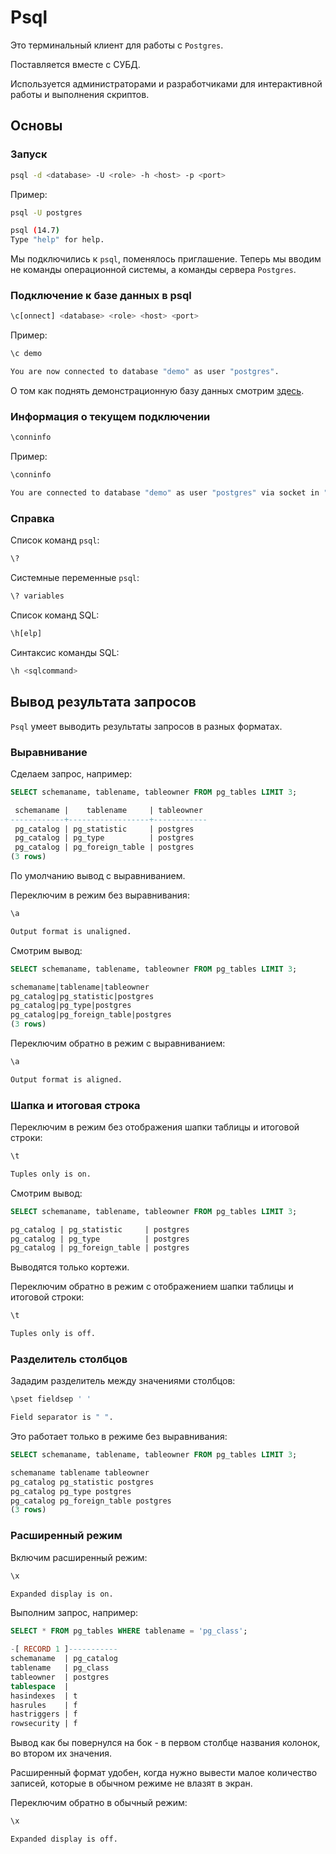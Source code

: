# Psql

Это терминальный клиент для работы с `Postgres`.

Поставляется вместе с СУБД.

Используется администраторами и разработчиками для интерактивной работы и выполнения скриптов.


## Основы

### Запуск

```bash
psql -d <database> -U <role> -h <host> -p <port>
```

Пример:
```bash
psql -U postgres

psql (14.7)
Type "help" for help.
```

Мы подключились к `psql`, поменялось приглашение. Теперь мы вводим не команды операционной системы, а команды сервера `Postgres`.


### Подключение к базе данных в psql

```bash
\c[onnect] <database> <role> <host> <port>
```

Пример:
```bash
\c demo

You are now connected to database "demo" as user "postgres".
```

О том как поднять демонстрационную базу данных смотрим [здесь](../optimization/demo.md).


### Информация о текущем подключении

```bash
\conninfo
```

Пример:
```bash
\conninfo

You are connected to database "demo" as user "postgres" via socket in "/var/run/postgresql" at port "5432".
```


### Справка

Список команд `psql`:
```bash
\?
```

Системные переменные `psql`:
```bash
\? variables
```

Список команд SQL:
```bash
\h[elp]
```

Синтаксис команды SQL:
```bash
\h <sqlcommand>
```


## Вывод результата запросов

`Psql` умеет выводить результаты запросов в разных форматах.


### Выравнивание

Сделаем запрос, например:
```sql
SELECT schemaname, tablename, tableowner FROM pg_tables LIMIT 3;

 schemaname |    tablename     | tableowner
------------+------------------+------------
 pg_catalog | pg_statistic     | postgres
 pg_catalog | pg_type          | postgres
 pg_catalog | pg_foreign_table | postgres
(3 rows)
```

По умолчанию вывод с выравниванием.

Переключим в режим без выравнивания:
```bash
\a

Output format is unaligned.
```

Смотрим вывод:
```sql
SELECT schemaname, tablename, tableowner FROM pg_tables LIMIT 3;

schemaname|tablename|tableowner
pg_catalog|pg_statistic|postgres
pg_catalog|pg_type|postgres
pg_catalog|pg_foreign_table|postgres
(3 rows)
```

Переключим обратно в режим с выравниванием:
```bash
\a

Output format is aligned.
```

### Шапка и итоговая строка

Переключим в режим без отображения шапки таблицы и итоговой строки:
```bash
\t

Tuples only is on.
```

Смотрим вывод:
```sql
SELECT schemaname, tablename, tableowner FROM pg_tables LIMIT 3;

pg_catalog | pg_statistic     | postgres
pg_catalog | pg_type          | postgres
pg_catalog | pg_foreign_table | postgres
```

Выводятся только кортежи.

Переключим обратно в режим с отображением шапки таблицы и итоговой строки:
```bash
\t

Tuples only is off.
```

### Разделитель столбцов

Зададим разделитель между значениями столбцов:
```bash
\pset fieldsep ' '

Field separator is " ".
```

Это работает только в режиме без выравнивания:

```sql
SELECT schemaname, tablename, tableowner FROM pg_tables LIMIT 3;

schemaname tablename tableowner
pg_catalog pg_statistic postgres
pg_catalog pg_type postgres
pg_catalog pg_foreign_table postgres
(3 rows)
```

### Расширенный режим

Включим расширенный режим:
```bash
\x

Expanded display is on.
```

Выполним запрос, например:
```sql
SELECT * FROM pg_tables WHERE tablename = 'pg_class';

-[ RECORD 1 ]-----------
schemaname  | pg_catalog
tablename   | pg_class
tableowner  | postgres
tablespace  |
hasindexes  | t
hasrules    | f
hastriggers | f
rowsecurity | f

```
Вывод как бы повернулся на бок - в первом столбце названия колонок, во втором их значения.

Расширенный формат удобен, когда нужно вывести малое количество записей, которые в обычном режиме не влазят в экран.

Переключим обратно в обычный режим:
```bash
\x

Expanded display is off.
```
